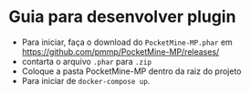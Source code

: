 # Guia para desenvolver plugin

* Para iniciar, faça o download do `PocketMine-MP.phar` em https://github.com/pmmp/PocketMine-MP/releases/
* contarta o arquivo `.phar` para `.zip`
* Coloque a pasta PocketMine-MP dentro da raiz do projeto
* Para iniciar de `docker-compose up`.